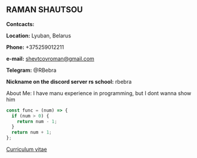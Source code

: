 ## RAMAN SHAUTSOU
**Contcacts:**

**Location:** Lyuban, Belarus

**Phone:** +375259012211

**e-mail:** shevtcovroman@gmail.com

**Telegram:** @RBebra

**Nickname on the discord server rs school:** rbebra

About Me:
I have manu experience in programming, but I dont wanna show him


```javascript
const func = (num) => {
  if (num > 0) {
    return num - 1;
  }
  return num + 1;
};
```





[Curriculum vitae](https://RBebra.github.io/rsschool-cv/cv)